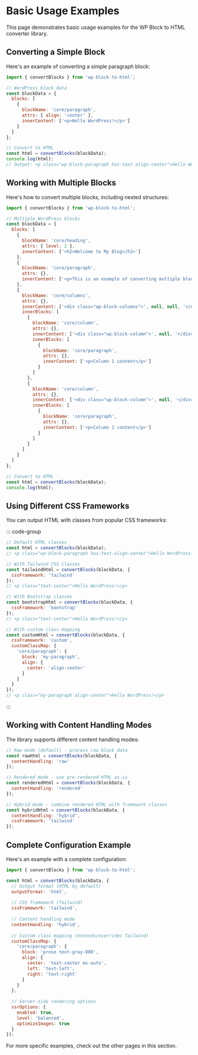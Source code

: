 # Basic Usage Examples

This page demonstrates basic usage examples for the WP Block to HTML converter library.

## Converting a Simple Block

Here's an example of converting a simple paragraph block:

```javascript
import { convertBlocks } from 'wp-block-to-html';

// WordPress block data
const blockData = {
  blocks: [
    {
      blockName: 'core/paragraph',
      attrs: { align: 'center' },
      innerContent: ['<p>Hello WordPress!</p>']
    }
  ]
};

// Convert to HTML
const html = convertBlocks(blockData);
console.log(html);
// Output: <p class="wp-block-paragraph has-text-align-center">Hello WordPress!</p>
```

## Working with Multiple Blocks

Here's how to convert multiple blocks, including nested structures:

```javascript
import { convertBlocks } from 'wp-block-to-html';

// Multiple WordPress blocks
const blockData = {
  blocks: [
    {
      blockName: 'core/heading',
      attrs: { level: 2 },
      innerContent: ['<h2>Welcome to My Blog</h2>']
    },
    {
      blockName: 'core/paragraph',
      attrs: {},
      innerContent: ['<p>This is an example of converting multiple blocks.</p>']
    },
    {
      blockName: 'core/columns',
      attrs: {},
      innerContent: ['<div class="wp-block-columns">', null, null, '</div>'],
      innerBlocks: [
        {
          blockName: 'core/column',
          attrs: {},
          innerContent: ['<div class="wp-block-column">', null, '</div>'],
          innerBlocks: [
            {
              blockName: 'core/paragraph',
              attrs: {},
              innerContent: ['<p>Column 1 content</p>']
            }
          ]
        },
        {
          blockName: 'core/column',
          attrs: {},
          innerContent: ['<div class="wp-block-column">', null, '</div>'],
          innerBlocks: [
            {
              blockName: 'core/paragraph',
              attrs: {},
              innerContent: ['<p>Column 2 content</p>']
            }
          ]
        }
      ]
    }
  ]
};

// Convert to HTML
const html = convertBlocks(blockData);
console.log(html);
```

## Using Different CSS Frameworks

You can output HTML with classes from popular CSS frameworks:

::: code-group
```javascript [Default]
// Default HTML classes
const html = convertBlocks(blockData);
// <p class="wp-block-paragraph has-text-align-center">Hello WordPress!</p>
```

```javascript [Tailwind CSS]
// With Tailwind CSS classes
const tailwindHtml = convertBlocks(blockData, { 
  cssFramework: 'tailwind' 
});
// <p class="text-center">Hello WordPress!</p>
```

```javascript [Bootstrap]
// With Bootstrap classes
const bootstrapHtml = convertBlocks(blockData, { 
  cssFramework: 'bootstrap' 
});
// <p class="text-center">Hello WordPress!</p>
```

```javascript [Custom]
// With custom class mapping
const customHtml = convertBlocks(blockData, {
  cssFramework: 'custom',
  customClassMap: {
    'core/paragraph': {
      block: 'my-paragraph',
      align: {
        center: 'align-center'
      }
    }
  }
});
// <p class="my-paragraph align-center">Hello WordPress!</p>
```
:::

## Working with Content Handling Modes

The library supports different content handling modes:

```javascript
// Raw mode (default) - process raw block data
const rawHtml = convertBlocks(blockData, { 
  contentHandling: 'raw' 
});

// Rendered mode - use pre-rendered HTML as-is
const renderedHtml = convertBlocks(blockData, { 
  contentHandling: 'rendered' 
});

// Hybrid mode - combine rendered HTML with framework classes
const hybridHtml = convertBlocks(blockData, {
  contentHandling: 'hybrid',
  cssFramework: 'tailwind'
});
```

## Complete Configuration Example

Here's an example with a complete configuration:

```javascript
import { convertBlocks } from 'wp-block-to-html';

const html = convertBlocks(blockData, {
  // Output format (HTML by default)
  outputFormat: 'html',
  
  // CSS framework (Tailwind)
  cssFramework: 'tailwind',
  
  // Content handling mode
  contentHandling: 'hybrid',
  
  // Custom class mapping (extends/overrides Tailwind)
  customClassMap: {
    'core/paragraph': {
      block: 'prose text-gray-800',
      align: {
        center: 'text-center mx-auto',
        left: 'text-left',
        right: 'text-right'
      }
    }
  },
  
  // Server-side rendering options
  ssrOptions: {
    enabled: true,
    level: 'balanced',
    optimizeImages: true
  }
});
```

For more specific examples, check out the other pages in this section. 
